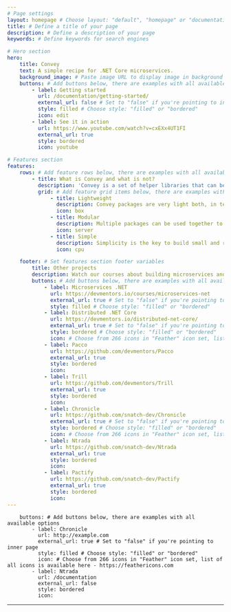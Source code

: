```yaml
---
# Page settings
layout: homepage # Choose layout: "default", "homepage" or "documentation-archive"
title: # Define a title of your page
description: # Define a description of your page
keywords: # Define keywords for search engines

# Hero section
hero:
    title: Convey
    text: A simple recipe for .NET Core microservices.
    background_image: # Paste image URL to display image in background of hero section
    buttons: # Add buttons below, there are examples with all available options
        - label: Getting started
          url: /documentation/getting-started/
          external_url: false # Set to "false" if you're pointing to inner page
          style: filled # Choose style: "filled" or "bordered"
          icon: edit
        - label: See it in action
          url: https://www.youtube.com/watch?v=cxEXx4UT1FI
          external_url: true
          style: bordered
          icon: youtube

# Features section
features:
    rows: # Add feature rows below, there are examples with all available options
        - title: What is Convey and what is not?
          description: 'Convey is a set of helper libraries that can be used independently of each other to help you to build your web applications and microservices, yet it is neither a framework nor a silver bullet. Convey does provide utilities to tackle challenges such as messaging, service discovery, load balancing, secure configuration, monitoring, distributed tracing and many more.'
          grid: # Add feature grid items below, there are examples with all available options
              - title: Lightweight
                description: Convey packages are very light both, in terms of size and external dependencies and can be used in any .NET Core application.
                icon: box
              - title: Modular
                description: Multiple packages can be used together to tackle different concerns as well as used independently of each other.
                icon: server
              - title: Simple
                description: Simplicity is the key to build small and reusable packages, thus you can easily fork our repositories and create the custom extensions.
                icon: cpu

    footer: # Set features section footer variables
        title: Other projects
        description: Watch our courses about building microservices and take a look at other projects.
        buttons: # Add buttons below, there are examples with all available options
            - label: Microservices .NET
              url: https://devmentors.io/courses/microservices-net
              external_url: true # Set to "false" if you're pointing to inner page
              style: filled # Choose style: "filled" or "bordered"
            - label: Distributed .NET Core
              url: https://devmentors.io/distributed-net-core/
              external_url: true # Set to "false" if you're pointing to inner page
              style: bordered # Choose style: "filled" or "bordered"
              icon: # Choose from 266 icons in "Feather" icon set, list of all icons is available here - https://feathericons.com            
            - label: Pacco
              url: https://github.com/devmentors/Pacco
              external_url: true
              style: bordered
              icon:
            - label: Trill
              url: https://github.com/devmentors/Trill
              external_url: true
              style: bordered
              icon:
            - label: Chronicle
              url: https://github.com/snatch-dev/Chronicle
              external_url: true # Set to "false" if you're pointing to inner page
              style: bordered # Choose style: "filled" or "bordered"
              icon: # Choose from 266 icons in "Feather" icon set, list of all icons is available here - https://feathericons.com
            - label: Ntrada
              url: https://github.com/snatch-dev/Ntrada
              external_url: true
              style: bordered
              icon:
            - label: Pactify
              url: https://github.com/snatch-dev/Pactify
              external_url: true
              style: bordered
              icon:
---
```


        buttons: # Add buttons below, there are examples with all available options
            - label: Chronicle
              url: http://example.com
              external_url: true # Set to "false" if you're pointing to inner page
              style: filled # Choose style: "filled" or "bordered"
              icon: # Choose from 266 icons in "Feather" icon set, list of all icons is available here - https://feathericons.com
            - label: Ntrada
              url: /documentation
              external_url: false
              style: bordered
              icon:
---
